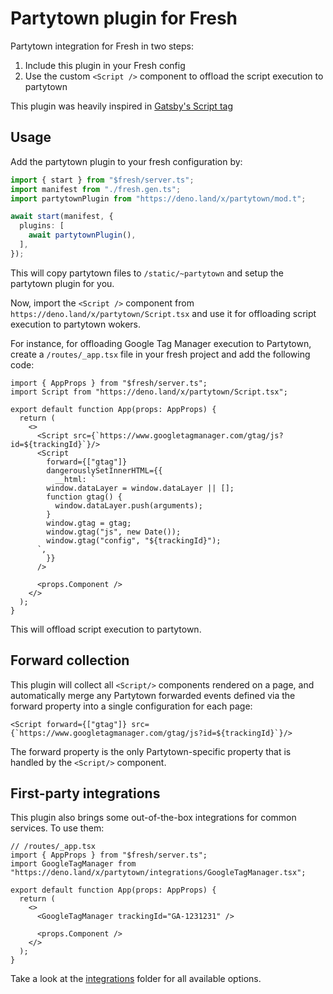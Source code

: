 # Partytown plugin for Fresh

Partytown integration for Fresh in two steps:

1. Include this plugin in your Fresh config
2. Use the custom `<Script />` component to offload the script execution to
   partytown

This plugin was heavily inspired in
[Gatsby's Script tag](https://www.gatsbyjs.com/docs/reference/built-in-components/gatsby-script/)

## Usage

Add the partytown plugin to your fresh configuration by:

```ts
import { start } from "$fresh/server.ts";
import manifest from "./fresh.gen.ts";
import partytownPlugin from "https://deno.land/x/partytown/mod.t";

await start(manifest, {
  plugins: [
    await partytownPlugin(),
  ],
});
```

This will copy partytown files to `/static/~partytown` and setup the partytown
plugin for you.

Now, import the `<Script />` component from
`https://deno.land/x/partytown/Script.tsx` and use it for offloading script
execution to partytown wokers.

For instance, for offloading Google Tag Manager execution to Partytown, create a
`/routes/_app.tsx` file in your fresh project and add the following code:

```tsx
import { AppProps } from "$fresh/server.ts";
import Script from "https://deno.land/x/partytown/Script.tsx";

export default function App(props: AppProps) {
  return (
    <>
      <Script src={`https://www.googletagmanager.com/gtag/js?id=${trackingId}`}/>
      <Script
        forward={["gtag"]}
        dangerouslySetInnerHTML={{
          __html: `
        window.dataLayer = window.dataLayer || [];
        function gtag() {
          window.dataLayer.push(arguments);
        }
        window.gtag = gtag;
        window.gtag("js", new Date());
        window.gtag("config", "${trackingId}");
      `,
        }}
      />

      <props.Component />
    </>
  );
}
```

This will offload script execution to partytown. 

## Forward collection
This plugin will collect all `<Script/>` components rendered on a page, and automatically merge any Partytown forwarded events defined via the forward property into a single configuration for each page:

```tsx
<Script forward={["gtag"]} src={`https://www.googletagmanager.com/gtag/js?id=${trackingId}`}/>
```

The forward property is the only Partytown-specific property that is handled by the `<Script/>` component.

## First-party integrations
This plugin also brings some out-of-the-box integrations for common services. To use them:
```tsx
// /routes/_app.tsx
import { AppProps } from "$fresh/server.ts";
import GoogleTagManager from "https://deno.land/x/partytown/integrations/GoogleTagManager.tsx";

export default function App(props: AppProps) {
  return (
    <>
      <GoogleTagManager trackingId="GA-1231231" />

      <props.Component />
    </>
  );
}
```

Take a look at the [integrations](https://deno.land/x/partytown/integrations) folder for all available options.